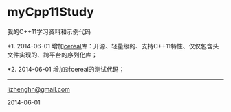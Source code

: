 myCpp11Study
============

我的C++11学习资料和示例代码

*1. 2014-06-01 增加[cereal](http://uscilab.github.io/cereal/index.html)库：开源、轻量级的、支持C++11特性、仅仅包含头文件实现的、跨平台的序列化库；

*2. 2014-06-01 增加对cereal的测试代码；

****
lizhenghn@gmail.com

2014-06-01